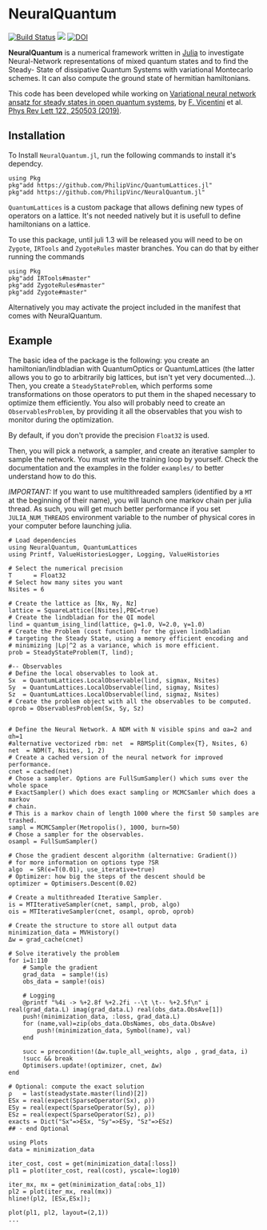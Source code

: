# NeuralQuantum
[![Build Status](https://travis-ci.org/PhilipVinc/NeuralQuantum.jl.svg?branch=master)](https://travis-ci.org/PhilipVinc/NeuralQuantum.jl) [![](https://img.shields.io/badge/docs-dev-blue.svg)](https://philipvinc.github.io/NeuralQuantum.jl/dev) [![DOI](https://zenodo.org/badge/186389926.svg)](https://zenodo.org/badge/latestdoi/186389926)

**NeuralQuantum** is a numerical framework written in [Julia] to investigate
Neural-Network representations of mixed quantum states and to find the Steady-
State of dissipative Quantum Systems with variational Montecarlo schemes.
It can also compute the ground state of hermitian hamiltonians.

This code has been developed while working on [Variational neural network ansatz for steady states in open quantum systems](https://arxiv.org/abs/1902.10104), by [F. Vicentini] et al. [Phys Rev Lett 122, 250503 (2019)](https://link.aps.org/doi/10.1103/PhysRevLett.122.250503).

## Installation
To Install `NeuralQuantum.jl`, run the following commands to install it's dependcy.
```
using Pkg
pkg"add https://github.com/PhilipVinc/QuantumLattices.jl"
pkg"add https://github.com/PhilipVinc/NeuralQuantum.jl"
```
`QuantumLattices` is a custom package that allows defining new types of operators on a lattice.
It's not needed natively but it is usefull to define hamiltonians on a lattice.

To use this package, until juli 1.3 will be released you will need to be on `Zygote`, `IRTools` and `ZygoteRules` master branches.
You can do that by either running the commands
```
using Pkg
pkg"add IRTools#master"
pkg"add ZygoteRules#master"
pkg"add Zygote#master"
```
Alternatively you may activate the project included in the manifest that comes with NeuralQuantum.


## Example
The basic idea of the package is the following: you create an hamiltonian/lindbladian with QuantumOptics or QuantumLattices (the latter allows you to go to arbitrarily big lattices, but isn't yet very documented...).
Then, you create a `SteadyStateProblem`, which performs some transformations on those operators to put them in the shaped necessary to optimize them efficiently.
You also will probably need to create an `ObservablesProblem`, by providing it all the observables that you wish to monitor during the optimization.

By default, if you don't provide the precision `Float32` is used.

Then, you will pick a network, a sampler, and create an iterative sampler to sample the network.
You must write the training loop by yourself. Check the documentation and the examples in the folder `examples/` to better understand how to do this.

*IMPORTANT:* If you want to use multithreaded samplers (identified by a `MT` at the beginning of their name), you will launch one markov chain per julia thread. As such, you will get much better performance if you set `JULIA_NUM_THREADS` environment variable to the number of physical cores in your computer before launching julia. 

```
# Load dependencies
using NeuralQuantum, QuantumLattices
using Printf, ValueHistoriesLogger, Logging, ValueHistories

# Select the numerical precision
T      = Float32
# Select how many sites you want
Nsites = 6

# Create the lattice as [Nx, Ny, Nz]
lattice = SquareLattice([Nsites],PBC=true)
# Create the lindbladian for the QI model
lind = quantum_ising_lind(lattice, g=1.0, V=2.0, γ=1.0)
# Create the Problem (cost function) for the given lindbladian
# targeting the Steady State, using a memory efficient encoding and
# minimizing |Lρ|^2 as a variance, which is more efficient.
prob = SteadyStateProblem(T, lind);

#-- Observables
# Define the local observables to look at.
Sx  = QuantumLattices.LocalObservable(lind, sigmax, Nsites)
Sy  = QuantumLattices.LocalObservable(lind, sigmay, Nsites)
Sz  = QuantumLattices.LocalObservable(lind, sigmaz, Nsites)
# Create the problem object with all the observables to be computed.
oprob = ObservablesProblem(Sx, Sy, Sz)


# Define the Neural Network. A NDM with N visible spins and αa=2 and αh=1
#alternative vectorized rbm: net  = RBMSplit(Complex{T}, Nsites, 6)
net  = NDM(T, Nsites, 1, 2)
# Create a cached version of the neural network for improved performance.
cnet = cached(net)
# Chose a sampler. Options are FullSumSampler() which sums over the whole space
# ExactSampler() which does exact sampling or MCMCSamler which does a markov
# chain.
# This is a markov chain of length 1000 where the first 50 samples are trashed.
sampl = MCMCSampler(Metropolis(), 1000, burn=50)
# Chose a sampler for the observables.
osampl = FullSumSampler()

# Chose the gradient descent algorithm (alternative: Gradient())
# for more information on options type ?SR
algo  = SR(ϵ=T(0.01), use_iterative=true)
# Optimizer: how big the steps of the descent should be
optimizer = Optimisers.Descent(0.02)

# Create a multithreaded Iterative Sampler.
is = MTIterativeSampler(cnet, sampl, prob, algo)
ois = MTIterativeSampler(cnet, osampl, oprob, oprob)

# Create the structure to store all output data
minimization_data = MVHistory()
Δw = grad_cache(cnet)

# Solve iteratively the problem
for i=1:110
    # Sample the gradient
    grad_data  = sample!(is)
    obs_data = sample!(ois)

    # Logging
    @printf "%4i -> %+2.8f %+2.2fi --\t \t-- %+2.5f\n" i real(grad_data.L) imag(grad_data.L) real(obs_data.ObsAve[1])
    push!(minimization_data, :loss, grad_data.L)
    for (name,val)=zip(obs_data.ObsNames, obs_data.ObsAve)
        push!(minimization_data, Symbol(name), val)
    end

    succ = precondition!(Δw.tuple_all_weights, algo , grad_data, i)
    !succ && break
    Optimisers.update!(optimizer, cnet, Δw)
end

# Optional: compute the exact solution
ρ   = last(steadystate.master(lind)[2])
ESx = real(expect(SparseOperator(Sx), ρ))
ESy = real(expect(SparseOperator(Sy), ρ))
ESz = real(expect(SparseOperator(Sz), ρ))
exacts = Dict("Sx"=>ESx, "Sy"=>ESy, "Sz"=>ESz)
## - end Optional

using Plots
data = minimization_data 

iter_cost, cost = get(minimization_data[:loss])
pl1 = plot(iter_cost, real(cost), yscale=:log10)

iter_mx, mx = get(minimization_data[:obs_1])
pl2 = plot(iter_mx, real(mx))
hline!(pl2, [ESx,ESx]);

plot(pl1, pl2, layout=(2,1))
...
```

[Julia]: http://julialang.org
[F. Vicentini]: mailto:filippo.vicentini@univ-paris-diderot.fr
[Filippo Vicentini]: mailto:filippo.vicentini@univ-paris-diderot.fr
